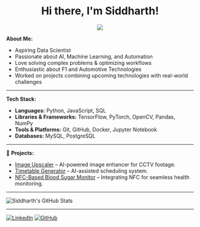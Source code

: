 <h1 align="center"> Hi there, I'm Siddharth!</h1>

<p align="center">
<img src="https://github.com/user-attachments/assets/f4da01f3-4a77-4b80-a3ea-e70def95e57f">
</p>



 **About Me:**
-  Aspiring Data Scientist 
-  Passionate about AI, Machine Learning, and Automation
-  Love solving complex problems & optimizing workflows
-  Enthusiastic about F1 and Automotive Technologies
-  Worked on projects combining upcoming technologies with real-world challenges

---

 **Tech Stack:**
- **Languages:** Python, JavaScript, SQL
- **Libraries & Frameworks:** TensorFlow, PyTorch, OpenCV, Pandas, NumPy
- **Tools & Platforms:** Git, GitHub, Docker, Jupyter Notebook
- **Databases:** MySQL, PostgreSQL

---

📌 **Projects:**
-  [Image Upscaler](https://github.com/SiddharthPallar/Image-Upscaler) – AI-powered image enhancer for CCTV footage.
-  [Timetable Generator](https://github.com/SiddharthPallar/Timetable-Generator) – AI-assisted scheduling system.
-  [NFC-Based Blood Sugar Monitor](https://github.com/SiddharthPallar/Blood-Sugar-NFC) – Integrating NFC for seamless health monitoring.

---

 
  ![Siddharth's GitHub Stats](https://github-readme-stats.vercel.app/api?username=gk-9000&show_icons=true&theme=radical)


---


[![LinkedIn](https://img.shields.io/badge/LinkedIn-%230077B5.svg?style=for-the-badge&logo=linkedin&logoColor=white)](https://www.linkedin.com/in/siddharthpallar) 
[![GitHub](https://img.shields.io/badge/GitHub-%23121011.svg?style=for-the-badge&logo=github&logoColor=white)](https://github.com/SiddharthPallar)



